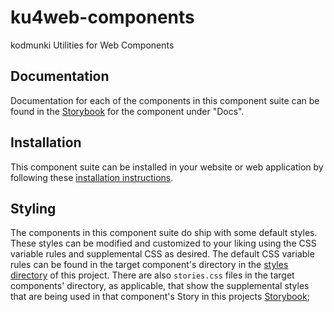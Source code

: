 # ku4web-components
kodmunki Utilities for Web Components

## Documentation
Documentation for each of the components in this component suite can be found
in the [Storybook](https://kodmunki.github.io/storybook) for the component
under "Docs".

## Installation
This component suite can be installed in your website or web application by
following these [installation instructions](http://kodmunki.github.io/storybook/index.html?path=/story/overview-about--page#installation).

## Styling
The components in this component suite do ship with some default styles. These
styles can be modified and customized to your liking using the CSS variable
rules and supplemental CSS as desired. The default CSS variable rules can be found
in the target component's directory in the  [styles directory]() of this project.
There are also `stories.css` files in the target components' directory, as applicable,
that show the supplemental styles that are being used in that component's Story in
this projects [Storybook](https://kodmunki.github.io/storybook);
